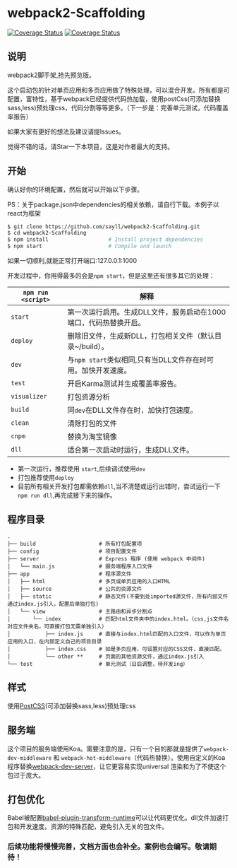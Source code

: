 # webpack2-Scaffolding
[![Coverage Status](https://travis-ci.org/sayll/webpack2-Scaffolding.svg?branch=master)](https://travis-ci.org/sayll/webpack2-Scaffolding)  [![Coverage Status](https://coveralls.io/repos/github/sayll/webpack2-Scaffolding/badge.svg)](https://coveralls.io/github/sayll/webpack2-Scaffolding)
## 说明

webpack2脚手架,抢先预览版。

这个启动包的针对单页应用和多页应用做了特殊处理，可以混合开发。所有都是可配置，富特性，基于webpack已经提供代码热加载，使用postCss(可添加替换sass,less)预处理css，代码分割等等更多。（下一步是：完善单元测试，代码覆盖率报告）

如果大家有更好的想法及建议请提Issues。

觉得不错的话，请Star一下本项目，这是对作者最大的支持。

## 开始

确认好你的环境配置，然后就可以开始以下步骤。

PS：关于package.json中dependencies的相关依赖，请自行下载。本例子以react为框架

```bash
$ git clone https://github.com/sayll/webpack2-Scaffolding.git
$ cd webpack2-Scaffolding
$ npm install                   # Install project dependencies
$ npm start                     # Compile and launch
```

如果一切顺利,就能正常打开端口:127.0.0.1:1000

开发过程中，你用得最多的会是`npm start`，但是这里还有很多其它的处理：

|`npm run <script>`|解释|
|------------------|-----------|
|`start`|第一次运行启用。生成DLL文件，服务启动在1000端口，代码热替换开启。|
|`deploy`|删除旧文件，生成新DLL，打包相关文件（默认目录~/build）。|
|`dev`|与`npm start`类似相同,只有当DLL文件存在时可用。加快开发速度。|
|`test`|开启Karma测试并生成覆盖率报告。|
|`visualizer`|打包资源分析|
|`build`|同`dev`在DLL文件存在时，加快打包速度。|
|`clean`|清除打包的文件|
|`cnpm`|替换为淘宝镜像|
|`dll`|适合第一次启动时运行，生成DLL文件。|
* 第一次运行，推荐使用 `start`,后续调试使用`dev`
* 打包推荐使用`deploy`
* 目前所有相关开发打包都需依赖`dll`,当不清楚或运行出错时，尝试运行一下`npm run dll`,再完成接下来的操作。

## 程序目录


```
.
├── build                    # 所有打包配置项
├── config                   # 项目配置文件
├── server                   # Express 程序 (使用 webpack 中间件)
│   └── main.js              # 服务端程序入口文件
├── app                      # 程序源文件
│   ├── html                 # 多页或单页应用的入口HTML
│   ├── source               # 公共的资源文件
│   ├── static               # 静态文件(不要到处imported源文件，所有内部文件通过index.js引入，配置后单独打包)
│   └── view                 # 主路由和异步分割点
│       └── index            # 匹配html文件夹中的index.html。（css,js文件名对应文件夹名，可直接打包无需单独引入）
│           ├── index.js     # 直接与index.html匹配的入口文件，可以作为单页应用的入口，在内部定义自己的项目目录
│           ├── index.css    # 如是多页应用，可设置对应的CSS文件，直接匹配。
│           └── other **     # 页面的其他资源文件，通过index.js引入
└── test                     # 单元测试（日后调整，待开发ing）
```

## 样式

使用[PostCSS](https://github.com/postcss/postcss)(可添加替换sass,less)预处理css

## 服务端

这个项目的服务端使用Koa。需要注意的是，只有一个目的那就是提供了`webpack-dev-middleware` 和 `webpack-hot-middleware`（代码热替换）。使用自定义的Koa程序替换[webpack-dev-server](https://github.com/webpack/webpack-dev-server)，让它更容易实现universal 渲染和为了不使这个包过于庞大。

## 打包优化

Babel被配置[babel-plugin-transform-runtime](https://www.npmjs.com/package/babel-plugin-transform-runtime)可以让代码更优化。dll文件加速打包和开发速度。资源的特殊匹配，避免引入无关的包文件。

### 后续功能将慢慢完善，文档方面也会补全。案例也会编写。敬请期待！

